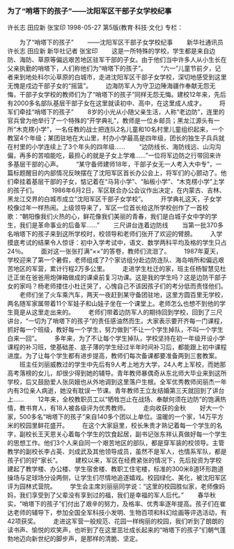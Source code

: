 ### 为了“哨塔下的孩子”——沈阳军区干部子女学校纪事
许长志  田应新  张宝印
1998-05-27
第5版(教育·科技·文化)
专栏：

　　为了“哨塔下的孩子”
　　——沈阳军区干部子女学校纪事
　　新华社通讯员  许长志  田应新  新华社记者  张宝印
　　这是一所特殊的学校，学生都是来自边防、海防、草原等偏远艰苦地区驻军干部的子女。由于他们当中许多人从小生长在父亲执勤的哨塔下，人们称他们为“哨塔下的孩子”。
　　“六一”儿童节前夕，记者来到地处科尔沁草原的白城市，走进沈阳军区干部子女学校，深切地感受到这里无愧是戍边干部子女的“摇篮”。
　　边海防军人为守卫边陲海疆作奉献无怨无悔，干部子女学校的教师们为了“哨塔下的孩子”同样无怨无悔。建校12年来，先后有2000多名部队基层干部子女在这里就读初中、高中，在这里成人成才。
　　将军们牵挂“哨塔下的孩子”
　　8岁的小光从小随父亲生活，人称“老边防”，连里的官兵曾为他举行了一个特殊的“开学典礼”，教师是一位乡邮员；黑龙江源头有一所“木克楞小学”，一名任教的战士把连队2名儿童和10名村里儿童组织起来，一个教室4个年级；某团驻地在大山里，村办小学最高是四年级，团长的独生子兵兵就在村里的小学连续上了3个年头的四年级……
　　“边防线长、海防线远、山沟沟偏，再多的苦咱能吃，最担心的就是子女上学难……”一位将军边防之行带回来许多基层干部的心声。
　　“某守备师建师18年，干部子女无一人考入大中专”，一篇标题醒目的内部情况反映摆在了沈阳军区首长办公会上，将军们的心颤动了。他们牵挂着基层干部的子女，惦记着在“马背小学”、“舢板小学”、“木克楞小学”上学的孩子们。
　　1986年6月2日，军区联合办公会议作出决定，在内蒙古、吉林、黑龙江交界的白城市成立“沈阳军区干部子女学校”。
　　开学典礼这天，子女学校像过年一样热闹。上级领导来了，军区一位首长给这所学校创作了一首校歌：“朝阳像我们火热的心，鲜花像我们美丽的青春，我们是白城子女中学的学生，我们是革命事业的后备军……”
　　三尺讲台连着边防线
　　当第一批370多名哨塔下的孩子来到这所学校时，校领导和老师们张开了欢迎的臂膀。
　　入学摸底考试的结果令人惊讶：初中入学考试中，语文、数学两科平均及格的学生只占24％。
　　面对这一张张打满“××”的答卷，教师们流泪了。
　　1987年夏天，学校迎来了第一个暑假，老师组成了7个家访组分赴边防连队、海岛哨所和偏远艰苦地区的军营，累计行程2万多公里。
　　走进学生杜迁的家，班主任杨智慧见杜迁正坐在爸爸用炮弹箱做成的课桌前复习功课。这是我的学生吗？这是边防干部子女的家吗？杨老师搂住小杜迁哭了，心愧自己不该因孩子们的考分低而责怪他们。
　　老师们坐了火车乘汽车，两天一夜赶到某守备团驻地，这里方圆百里无学校，两名随军家属带着11个军娃子和山娃子坐在一个课堂上。老师怎么也想不到他的学生竟是从这里走出来的。
　　老师们带着边防军人的期待回到学校，回到了三尺讲台，“一切为了哨塔下的孩子”的责任感油然而生。大家表示要开齐每一门课程，抓好每一个班级，教好每一个学生，努力做到“不让一个学生掉队，不叫一个学生白来一回”。
　　多年来，为了不让每个学生掉队，学校坚持在初一年级开设小学课程的补习班，使基础差、底子薄的学生经过半年时间补习后，都能跟上初中课程进度。为了让每个学生都有进步提高，教师们每次备课都要准备两到三套教案。
　　班主任刘丽威教过的学生中先后有9人考上地方大学，24人考上军校，而她那高考落榜的女儿，却很少得到她的辅导。青年教师暴偶奇从东北师大毕业来到这所学校，后又鼓励爱人张凤娥也从外地调到这里落户生根。全军优秀教师闵丽杰一年内有3位亲人病逝，她没有耽误一节课。青年教师王立友结婚第三天就回到了讲台上……
　　12年来，全校教职员工以“牺牲岂止在战场、奉献何须在边防”的饱满热情，教书育人，有18人被各级评为优秀教师。
　　走向收获的金秋
　　好大一个家，500多名“哨塔下的孩子”来自140多个团以上单位。温暖的一个家，14万平方米的校园里鲜花盛开。
　　在这个大家庭里，校长朱贵才熟记着每一个学生的名字，副校长王天恩关心着每个学生的饮食起居，副书记张东祥认真做好每一个学生的思想工作。他们3个人来自同一个艰苦地区的部队，都是穿军装的校领导。主管教学的副校长李占英、刘成武及其他领导成员，虽然不是军人，也情系军队，都是孩子们的好“家长”。
　　建校以来，军区在经费紧张的情况下，先后投资为学校建起了教学楼、办公楼、学生宿舍楼、教职工住宅楼，标准的300米8道环形跑道操场与足球场分设两侧，让学生们尽情地追逐嬉戏。校园绿化、美化，被沈阳军区评为园林式营院。
　　学生会主席刘丽丽同学说：“这里的校园胜似家，老师像妈妈，我们享受到了父辈没有享到过的福，我们是幸福的军人后代。”
　　春华秋实，“哨塔下的孩子”们付出了艰辛的努力，及格率、优秀率逐年提高。孩子们在崔达老师的辅导下，参加全国全军科技小发明、生物百项和科幻绘画等评选活动，有42项获奖。
　　走进这军营一般规范、花园一样绚丽的校园，我们听到了朗朗的读书声、愉悦的欢笑声，也听到了在这里茁壮成长起来的“哨塔下的孩子”们朝气蓬勃地迈向新世纪的脚步声，是那样的清脆、坚定。
